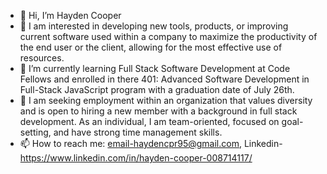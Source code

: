 - 👋 Hi, I’m Hayden Cooper
- 👀 I am interested in developing new tools, products, or improving current software used within a company to maximize the productivity of the end user or the client, allowing for the most effective use of resources.
- 🌱 I’m currently learning Full Stack Software Development at Code Fellows and enrolled in there 401: Advanced Software Development in Full-Stack JavaScript program with a graduation date of July 26th. 
- 💞️ I am seeking employment within an organization that values diversity and is open to hiring a new member with a background in full stack development. As an individual, I am team-oriented, focused on goal-setting, and have strong time management skills. 
- 📫 How to reach me: email-haydencpr95@gmail.com, Linkedin- https://www.linkedin.com/in/hayden-cooper-008714117/ 

<!---
Hcooper23/Hcooper23 is a ✨ special ✨ repository because its `README.md` (this file) appears on your GitHub profile.
You can click the Preview link to take a look at your changes.
--->
